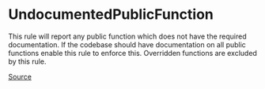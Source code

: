 # UndocumentedPublicFunction

This rule will report any public function which does not have the required documentation.
If the codebase should have documentation on all public functions enable this rule to enforce this.
Overridden functions are excluded by this rule.


[Source](https://detekt.dev/docs/rules/comments#undocumentedpublicfunction)
